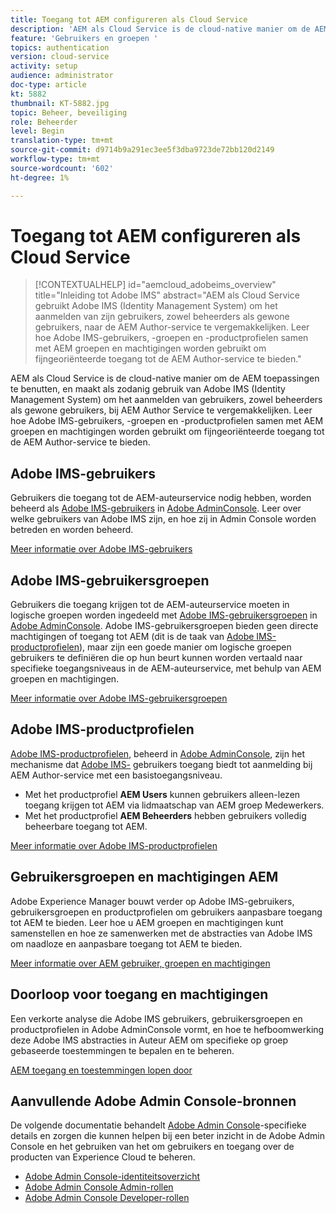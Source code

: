 ```yaml
---
title: Toegang tot AEM configureren als Cloud Service
description: 'AEM als Cloud Service is de cloud-native manier om de AEM toepassingen te benutten en maakt als zodanig gebruik van Adobe IMS (Identity Management System) om het aanmelden van gebruikers, zowel beheerders als gewone gebruikers, bij de AEM Author-service te vergemakkelijken. Leer hoe Adobe IMS-gebruikers, gebruikersgroepen en productprofielen allemaal worden gebruikt in combinatie met AEM groepen en machtigingen om specifieke toegang tot AEM-auteur te bieden.  '
feature: 'Gebruikers en groepen '
topics: authentication
version: cloud-service
activity: setup
audience: administrator
doc-type: article
kt: 5882
thumbnail: KT-5882.jpg
topic: Beheer, beveiliging
role: Beheerder
level: Begin
translation-type: tm+mt
source-git-commit: d9714b9a291ec3ee5f3dba9723de72bb120d2149
workflow-type: tm+mt
source-wordcount: '602'
ht-degree: 1%

---
```



# Toegang tot AEM configureren als Cloud Service

>[!CONTEXTUALHELP]
>id="aemcloud_adobeims_overview"
>title="Inleiding tot Adobe IMS"
>abstract="AEM als Cloud Service gebruikt Adobe IMS (Identity Management System) om het aanmelden van zijn gebruikers, zowel beheerders als gewone gebruikers, naar de AEM Author-service te vergemakkelijken. Leer hoe Adobe IMS-gebruikers, -groepen en -productprofielen samen met AEM groepen en machtigingen worden gebruikt om fijngeoriënteerde toegang tot de AEM Author-service te bieden."

AEM als Cloud Service is de cloud-native manier om de AEM toepassingen te benutten, en maakt als zodanig gebruik van Adobe IMS (Identity Management System) om het aanmelden van gebruikers, zowel beheerders als gewone gebruikers, bij AEM Author Service te vergemakkelijken. Leer hoe Adobe IMS-gebruikers, -groepen en -productprofielen samen met AEM groepen en machtigingen worden gebruikt om fijngeoriënteerde toegang tot de AEM Author-service te bieden.

## Adobe IMS-gebruikers

Gebruikers die toegang tot de AEM-auteurservice nodig hebben, worden beheerd als [Adobe IMS-gebruikers](https://helpx.adobe.com/nl/enterprise/using/set-up-identity.html) in [Adobe AdminConsole](https://adminconsole.adobe.com). Leer over welke gebruikers van Adobe IMS zijn, en hoe zij in Admin Console worden betreden en worden beheerd.

[Meer informatie over Adobe IMS-gebruikers](./adobe-ims-users.md)

## Adobe IMS-gebruikersgroepen

Gebruikers die toegang krijgen tot de AEM-auteurservice moeten in logische groepen worden ingedeeld met [Adobe IMS-gebruikersgroepen](https://helpx.adobe.com/enterprise/using/user-groups.html) in [Adobe AdminConsole](https://adminconsole.adobe.com). Adobe IMS-gebruikersgroepen bieden geen directe machtigingen of toegang tot AEM (dit is de taak van [Adobe IMS-productprofielen](#adobe-ims-product-profiles)), maar zijn een goede manier om logische groepen gebruikers te definiëren die op hun beurt kunnen worden vertaald naar specifieke toegangsniveaus in de AEM-auteurservice, met behulp van AEM groepen en machtigingen.

[Meer informatie over Adobe IMS-gebruikersgroepen](./adobe-ims-user-groups.md)

## Adobe IMS-productprofielen

[Adobe IMS-productprofielen](https://helpx.adobe.com/enterprise/using/manage-permissions-and-roles.html), beheerd in  [Adobe AdminConsole](https://adminconsole.adobe.com), zijn het mechanisme dat  [Adobe IMS-](#adobe-ims-users) gebruikers toegang biedt tot aanmelding bij AEM Author-service met een basistoegangsniveau.

+ Met het productprofiel __AEM Users__ kunnen gebruikers alleen-lezen toegang krijgen tot AEM via lidmaatschap van AEM groep Medewerkers.
+ Met het productprofiel __AEM Beheerders__ hebben gebruikers volledig beheerbare toegang tot AEM.

[Meer informatie over Adobe IMS-productprofielen](./adobe-ims-product-profiles.md)

## Gebruikersgroepen en machtigingen AEM

Adobe Experience Manager bouwt verder op Adobe IMS-gebruikers, gebruikersgroepen en productprofielen om gebruikers aanpasbare toegang tot AEM te bieden. Leer hoe u AEM groepen en machtigingen kunt samenstellen en hoe ze samenwerken met de abstracties van Adobe IMS om naadloze en aanpasbare toegang tot AEM te bieden.

[Meer informatie over AEM gebruiker, groepen en machtigingen](./aem-users-groups-and-permissions.md)

## Doorloop voor toegang en machtigingen

Een verkorte analyse die Adobe IMS gebruikers, gebruikersgroepen en productprofielen in Adobe AdminConsole vormt, en hoe te hefboomwerking deze Adobe IMS abstracties in Auteur AEM om specifieke op groep gebaseerde toestemmingen te bepalen en te beheren.

[AEM toegang en toestemmingen lopen door](./walk-through.md)

## Aanvullende Adobe Admin Console-bronnen

De volgende documentatie behandelt [Adobe Admin Console](https://adminconsole.adobe.com)-specifieke details en zorgen die kunnen helpen bij een beter inzicht in de Adobe Admin Console en het gebruiken van het om gebruikers en toegang over de producten van Experience Cloud te beheren.

+ [Adobe Admin Console-identiteitsoverzicht](https://helpx.adobe.com/enterprise/using/identity.html)
+ [Adobe Admin Console Admin-rollen](https://helpx.adobe.com/enterprise/using/admin-roles.html)
+ [Adobe Admin Console Developer-rollen](https://helpx.adobe.com/enterprise/using/manage-developers.html)